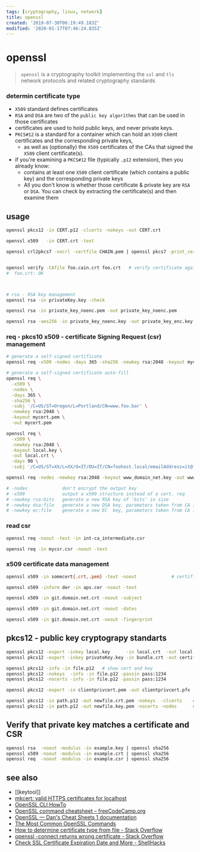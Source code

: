 ```yaml
---
tags: [cryptography, linux, network]
title: openssl
created: '2019-07-30T06:19:49.183Z'
modified: '2020-01-17T07:46:24.835Z'
---
```


# openssl

> `openssl` is a cryptography toolkit implementing the `ssl` and `tls` network protocols and related cryptography standards

### determin certificate type
- `X509` standard defines certificates
- `RSA` and `DSA` are two of the `public key algorithms` that can be used in those certificates
- certificates are used to hold public keys, and never private keys.
- `PKCS#12` is a standard for a container which can hold an `X509` client certificates and the corresponding private keys,
  - as well as (optionally) the `X509` certificates of the CAs that signed the `X509` client certificate(s).
- if you're examining a `PKCS#12` file (typically `.p12` extension), then you already know:
  - contains at least one `X509` client certificate (which contains a public key) and the corresponding private keys
  - All you don't know is whether those certificate & private key are `RSA` or `DSA`. You can check by extracting the certificate(s) and then examine them


## usage
```sh
openssl pkcs12 -in CERT.p12 -clcerts -nokeys -out CERT.crt

openssl x509   -in CERT.crt -text

openssl crl2pkcs7 -nocrl -certfile CHAIN.pem | openssl pkcs7 -print_certs -text -noout


openssl verify -CAfile foo.cain.crt foo.crt   # verify certificate against CAfile
#  foo.crt: OK



# rsa - RSA key management
openssl rsa -in privateKey.key -check

openssl rsa -in private_key_noenc.pem -out private_key_noenc.pem          # remove passphrase

openssl rsa -aes256 -in private_key_noenc.key -out private_key_enc.key    
```

### req - pkcs10 x509 - certificate Signing Request (csr) management
```sh
# generate a self-signed certificate
openssl req -x509 -nodes -days 365 -sha256 -newkey rsa:2048 -keyout mycert.pem -out mycert.pem    

# generate a self-signed certificate auto-fill
openssl req \
  -x509 \
  -nodes \
  -days 365 \
  -sha256 \
  -subj '/C=US/ST=Oregon/L=Portland/CN=www.foo.bar' \
  -newkey rsa:2048 \
  -keyout mycert.pem \
  -out mycert.pem

openssl req \
  -x509 \
  -newkey rsa:2048 \
  -keyout local.key \
  -out local.crt \
  -days 90 \
  -subj '/C=US/ST=XX/L=XX/O=IT/OU=IT/CN=foohost.local/emailAddress=it@foohost.net'

openssl req -nodes -newkey rsa:2048 -keyout www_domain_net.key -out www_domain_net.csr

# -nodes             don't encrypt the output key
# -x509              output a x509 structure instead of a cert. req
# -newkey rsa:bits   generate a new RSA key of 'bits' in size
# -newkey dsa:file   generate a new DSA key, parameters taken from CA in 'file'
# -newkey ec:file    generate a new EC  key, parameters taken from CA in 'file'
```

### read csr
```sh
openssl req -noout -text -in int-ca_intermediate.csr

openssl req -in mycsr.csr -noout -text
```

### x509 certificate data management
```sh
openssl x509 -in somecert{.crt,.pem} -text -noout             # certificate-information from file

openssl x509 -inform der -in aps.cer -noout -text

openssl x509 -in git.domain.net.crt -noout -subject

openssl x509 -in git.domain.net.crt -noout -dates

openssl x509 -in git.domain.net.crt -noout -fingerprint
```

## pkcs12 - public key cryptograpy standarts
```sh
openssl pkcs12 -export -inkey local.key      -in local.crt  -out local.pfx          # generate pkcs12
openssl pkcs12 -export -inkey privateKey.key -in bundle.crt -out certificate.pfx

openssl pkcs12 -info -in file.p12   # show cert and key
openssl pkcs12 -nokeys  -info -in file.p12 -passin pass:1234             # show only certificate
openssl pkcs12 -nocerts -info -in file.p12 -passin pass:1234             # show only certificate

openssl pkcs12 -export -in clientprivcert.pem -out clientprivcert.pfx     # convert PEM to PKCS12

openssl pkcs12 -in path.p12 -out newfile.crt.pem -nokeys  -clcerts    # extract certificate
openssl pkcs12 -in path.p12 -out newfile.key.pem -nocerts -nodes      # extract key 
```


## Verify that private key matches a certificate and CSR
```sh
openssl rsa  -noout -modulus -in example.key | openssl sha256
openssl x509 -noout -modulus -in example.crt | openssl sha256
openssl req  -noout -modulus -in example.csr | openssl sha256
```

## see also
- [[keytool]]
- [mkcert: valid HTTPS certificates for localhost](https://blog.filippo.io/mkcert-valid-https-certificates-for-localhost/)
- [OpenSSL CLI HowTo](https://www.madboa.com/geek/openssl/#how-do-i-get-a-list-of-the-available-commands)
- [OpenSSL command cheatsheet – freeCodeCamp.org](https://medium.freecodecamp.org/openssl-command-cheatsheet-b441be1e8c4a)
- [OpenSSL — Dan's Cheat Sheets 1 documentation](https://cheat.readthedocs.io/en/latest/openssl.html)
- [The Most Common OpenSSL Commands](https://www.sslshopper.com/article-most-common-openssl-commands.html)
- [How to determine certificate type from file - Stack Overflow](http://stackoverflow.com/questions/1722181/how-to-determine-certificate-type-from-file)
- [openssl -connect returns wrong certificate - Stack Overflow](http://stackoverflow.com/a/24615393)
- [Check SSL Certificate Expiration Date and More - ShellHacks](http://www.shellhacks.com/en/HowTo-Check-SSL-Certificate-Expiration-Date-from-the-Linux-Shell)

